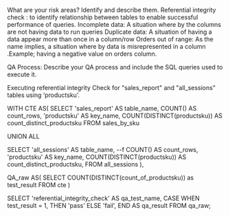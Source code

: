 What are your risk areas? Identify and describe them.
Referential integrity check : to identify relationship between tables to enable successful performance of queries.
Incomplete data: A situation where by the columns are not having data to run queries
Duplicate data: A situation of having a data appear more than once in a column/row 
Orders out of range: As the name implies, a situation where by data is misrepresented in a column .Example; having a negative value on orders column. 




QA Process:
Describe your QA process and include the SQL queries used to execute it.

Executing referential integrity Check for "sales_report" and "all_sessions" tables using ‘productsku’.

WITH CTE AS(
 SELECT 'sales_report' AS table_name,
 COUNT() AS count_rows,
 'productsku' AS key_name, 
COUNT(DISTINCT(productsku)) AS count_distinct_productsku
 FROM sales_by_sku

UNION ALL

SELECT 'all_sessions' AS table_name,  --f
COUNT() AS count_rows,
'productsku' AS key_name, 
COUNT(DISTINCT(productsku)) AS count_distinct_productsku,
FROM all_sessions 
),

QA_raw AS( SELECT COUNT(DISTINCT(count_of_productsku)) as test_result FROM cte 
)

SELECT 'referential_integrity_check' AS qa_test_name,
CASE WHEN test_result = 1, 
THEN 'pass' ELSE 'fail', 
END AS qa_result FROM qa_raw;

